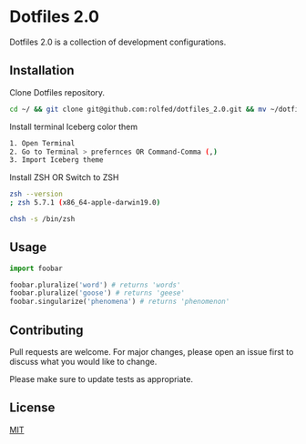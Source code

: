 # Dotfiles 2.0

Dotfiles 2.0 is a collection of development configurations. 

## Installation

Clone Dotfiles repository.

```bash
cd ~/ && git clone git@github.com:rolfed/dotfiles_2.0.git && mv ~/dotfiles_2.0 ~/dotfiles
```

Install terminal Iceberg color them

```bash
1. Open Terminal
2. Go to Terminal > prefernces OR Command-Comma (,)
3. Import Iceberg theme 
```

Install ZSH OR Switch to ZSH
```bash
zsh --version
; zsh 5.7.1 (x86_64-apple-darwin19.0)

chsh -s /bin/zsh
```

## Usage

```python
import foobar

foobar.pluralize('word') # returns 'words'
foobar.pluralize('goose') # returns 'geese'
foobar.singularize('phenomena') # returns 'phenomenon'
```

## Contributing
Pull requests are welcome. For major changes, please open an issue first to discuss what you would like to change.

Please make sure to update tests as appropriate.

## License
[MIT](https://choosealicense.com/licenses/mit/)
